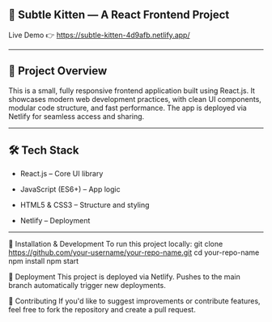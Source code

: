## 🐾 Subtle Kitten — A React Frontend Project
Live Demo 👉 https://subtle-kitten-4d9afb.netlify.app/

---

## 🚀 Project Overview
This is a small, fully responsive frontend application built using React.js. It showcases modern web development practices, with clean UI components, modular code structure, and fast performance. The app is deployed via Netlify for seamless access and sharing.

---

## 🛠️ Tech Stack
- React.js – Core UI library

- JavaScript (ES6+) – App logic

- HTML5 & CSS3 – Structure and styling

- Netlify – Deployment

---

🧩 Installation & Development
To run this project locally:
git clone https://github.com/your-username/your-repo-name.git
cd your-repo-name
npm install
npm start


🧪 Deployment
This project is deployed via Netlify. Pushes to the main branch automatically trigger new deployments.

📌 Contributing
If you'd like to suggest improvements or contribute features, feel free to fork the repository and create a pull request.
